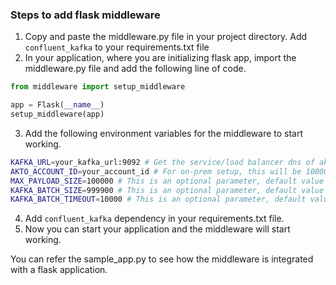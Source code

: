 ### Steps to add flask middleware 

1. Copy and paste the middleware.py file in your project directory. Add `confluent_kafka` to your requirements.txt file
2. In your application, where you are initializing flask app, import the middleware.py file and add the following line of code.
```python
from middleware import setup_middleware

app = Flask(__name__)
setup_middleware(app)
```
3. Add the following environment variables for the middleware to start working.
```bash
KAFKA_URL=your_kafka_url:9092 # Get the service/load balancer dns of akto-runtime
AKTO_ACCOUNT_ID=your_account_id # For on-prem setup, this will be 1000000, for cloud setup, grab the account id from Settings > About
MAX_PAYLOAD_SIZE=100000 # This is an optional parameter, default value is 100000. Request payloads greater than this size will be ignored
KAFKA_BATCH_SIZE=999900 # This is an optional parameter, default value is 999900. This is the number of requests that will be batched together before sending to kafka
KAFKA_BATCH_TIMEOUT=10000 # This is an optional parameter, default value is 10000. This is the time in milliseconds after which the batch will be sent to kafka
```
4. Add `confluent_kafka` dependency in your requirements.txt file.
5. Now you can start your application and the middleware will start working.

You can refer the sample_app.py to see how the middleware is integrated with a flask application.


